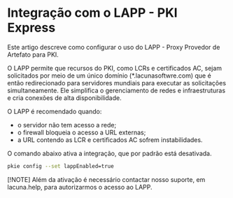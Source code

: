 # Integração com o LAPP - PKI Express

Este artigo descreve como configurar o uso do LAPP - Proxy Provedor de Artefato para PKI.

O LAPP permite que recursos do PKI, como LCRs e certificados AC, sejam solicitados por meio de um único domínio (*.lacunasoftwre.com) que é então redirecionado para servidores mundiais para executar as solicitações simultaneamente. Ele simplifica o gerenciamento de redes e infraestruturas e cria conexões de alta disponibilidade.

O LAPP é recomendado quando:
- o servidor não tem acesso a rede;
- o firewall bloqueia o acesso a URL externas;
- a URL contendo as LCR e certificados AC sofrem instabilidades.

O comando abaixo ativa a integração, que por padrão está desativada.

```sh
pkie config --set lappEnabled=true
```

[!NOTE] Além da ativação é necessário contactar nosso suporte, em lacuna.help, para autorizarmos o acesso ao LAPP.